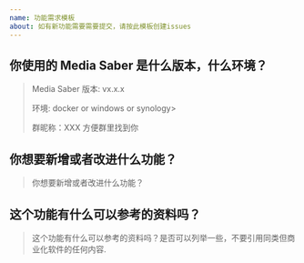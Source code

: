 ```yaml
---
name: 功能需求模板
about: 如有新功能需要需要提交，请按此模板创建issues
---
```


## 你使用的 Media Saber 是什么版本，什么环境？

> Media Saber 版本: vx.x.x
>
> 环境: docker or windows or synology>
>
> 群昵称：XXX 方便群里找到你

## 你想要新增或者改进什么功能？

> 你想要新增或者改进什么功能？

## 这个功能有什么可以参考的资料吗？

> 这个功能有什么可以参考的资料吗？是否可以列举一些，不要引用同类但商业化软件的任何内容.
